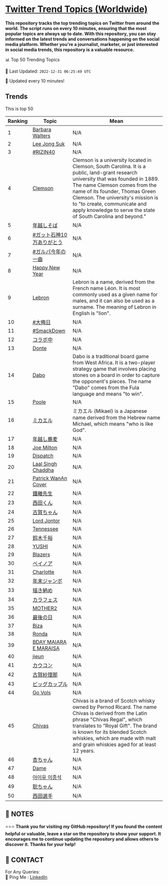 [Twitter Trend Topics (Worldwide)](https://github.com/ErcinDedeoglu/Twitter-Trend-Topics)
==========

**This repository tracks the top trending topics on Twitter from around the world. 
The script runs on every 10 minutes, ensuring that the most popular topics are always up to date. 
With this repository, you can stay informed on the latest trends and conversations happening on the social media platform. 
Whether you're a journalist, marketer, or just interested in social media trends, this repository is a valuable resource.**


📊 Top 50 Trending Topics

📆 Last Updated: `2022-12-31 06:25:49 UTC`

🔧 Updated every 10 minutes!


## Trends

This is top 50

| Ranking | Topic | Mean |
| ------- | ------------ | ------------ |
| 1 | [Barbara Walters](http://twitter.com/search?q=Barbara+Walters) | N/A |
| 2 | [Lee Jong Suk](http://twitter.com/search?q=Lee+Jong+Suk) | N/A |
| 3 | [#RIZIN40](http://twitter.com/search?q=%23RIZIN40) | N/A |
| 4 | [Clemson](http://twitter.com/search?q=Clemson) | Clemson is a university located in Clemson, South Carolina. It is a public, land-grant research university that was founded in 1889. The name Clemson comes from the name of its founder, Thomas Green Clemson. The university's mission is to "to create, communicate and apply knowledge to serve the state of South Carolina and beyond." |
| 5 | [年越しそば](http://twitter.com/search?q=%e5%b9%b4%e8%b6%8a%e3%81%97%e3%81%9d%e3%81%b0) | N/A |
| 6 | [#ガット石神10万ありがとう](http://twitter.com/search?q=%23%e3%82%ac%e3%83%83%e3%83%88%e7%9f%b3%e7%a5%9e10%e4%b8%87%e3%81%82%e3%82%8a%e3%81%8c%e3%81%a8%e3%81%86) | N/A |
| 7 | [#ガルパ今年の一曲](http://twitter.com/search?q=%23%e3%82%ac%e3%83%ab%e3%83%91%e4%bb%8a%e5%b9%b4%e3%81%ae%e4%b8%80%e6%9b%b2) | N/A |
| 8 | [Happy New Year](http://twitter.com/search?q=Happy+New+Year) | N/A |
| 9 | [Lebron](http://twitter.com/search?q=Lebron) | Lebron is a name, derived from the French name Léon. It is most commonly used as a given name for males, and it can also be used as a surname. The meaning of Lebron in English is "lion". |
| 10 | [#大晦日](http://twitter.com/search?q=%23%e5%a4%a7%e6%99%a6%e6%97%a5) | N/A |
| 11 | [#SmackDown](http://twitter.com/search?q=%23SmackDown) | N/A |
| 12 | [コラボ中](http://twitter.com/search?q=%e3%82%b3%e3%83%a9%e3%83%9c%e4%b8%ad) | N/A |
| 13 | [Donte](http://twitter.com/search?q=Donte) | N/A |
| 14 | [Dabo](http://twitter.com/search?q=Dabo) | Dabo is a traditional board game from West Africa. It is a two-player strategy game that involves placing stones on a board in order to capture the opponent's pieces. The name "Dabo" comes from the Fula language and means "to win". |
| 15 | [Poole](http://twitter.com/search?q=Poole) | N/A |
| 16 | [ミカエル](http://twitter.com/search?q=%e3%83%9f%e3%82%ab%e3%82%a8%e3%83%ab) | ミカエル (Mikael) is a Japanese name derived from the Hebrew name Michael, which means "who is like God". |
| 17 | [年越し蕎麦](http://twitter.com/search?q=%e5%b9%b4%e8%b6%8a%e3%81%97%e8%95%8e%e9%ba%a6) | N/A |
| 18 | [Joe Milton](http://twitter.com/search?q=Joe+Milton) | N/A |
| 19 | [Dispatch](http://twitter.com/search?q=Dispatch) | N/A |
| 20 | [Laal Singh Chaddha](http://twitter.com/search?q=Laal+Singh+Chaddha) | N/A |
| 21 | [Patrick WanAn Cover](http://twitter.com/search?q=Patrick+WanAn+Cover) | N/A |
| 22 | [鍾離先生](http://twitter.com/search?q=%e9%8d%be%e9%9b%a2%e5%85%88%e7%94%9f) | N/A |
| 23 | [西田くん](http://twitter.com/search?q=%e8%a5%bf%e7%94%b0%e3%81%8f%e3%82%93) | N/A |
| 24 | [古賀ちゃん](http://twitter.com/search?q=%e5%8f%a4%e8%b3%80%e3%81%a1%e3%82%83%e3%82%93) | N/A |
| 25 | [Lord Jontor](http://twitter.com/search?q=Lord+Jontor) | N/A |
| 26 | [Tennessee](http://twitter.com/search?q=Tennessee) | N/A |
| 27 | [鈴木千裕](http://twitter.com/search?q=%e9%88%b4%e6%9c%a8%e5%8d%83%e8%a3%95) | N/A |
| 28 | [YUSHI](http://twitter.com/search?q=YUSHI) | N/A |
| 29 | [Blazers](http://twitter.com/search?q=Blazers) | N/A |
| 30 | [ベイノア](http://twitter.com/search?q=%e3%83%99%e3%82%a4%e3%83%8e%e3%82%a2) | N/A |
| 31 | [Charlotte](http://twitter.com/search?q=Charlotte) | N/A |
| 32 | [年末ジャンボ](http://twitter.com/search?q=%e5%b9%b4%e6%9c%ab%e3%82%b8%e3%83%a3%e3%83%b3%e3%83%9c) | N/A |
| 33 | [描き納め](http://twitter.com/search?q=%e6%8f%8f%e3%81%8d%e7%b4%8d%e3%82%81) | N/A |
| 34 | [カラフェス](http://twitter.com/search?q=%e3%82%ab%e3%83%a9%e3%83%95%e3%82%a7%e3%82%b9) | N/A |
| 35 | [MOTHER2](http://twitter.com/search?q=MOTHER2) | N/A |
| 36 | [最後の日](http://twitter.com/search?q=%e6%9c%80%e5%be%8c%e3%81%ae%e6%97%a5) | N/A |
| 37 | [Biza](http://twitter.com/search?q=Biza) | N/A |
| 38 | [Ronda](http://twitter.com/search?q=Ronda) | N/A |
| 39 | [BDAY MAIARA E MARAISA](http://twitter.com/search?q=BDAY+MAIARA+E+MARAISA) | N/A |
| 40 | [jieun](http://twitter.com/search?q=jieun) | N/A |
| 41 | [カウコン](http://twitter.com/search?q=%e3%82%ab%e3%82%a6%e3%82%b3%e3%83%b3) | N/A |
| 42 | [古賀紗理那](http://twitter.com/search?q=%e5%8f%a4%e8%b3%80%e7%b4%97%e7%90%86%e9%82%a3) | N/A |
| 43 | [ビッグカップル](http://twitter.com/search?q=%e3%83%93%e3%83%83%e3%82%b0%e3%82%ab%e3%83%83%e3%83%97%e3%83%ab) | N/A |
| 44 | [Go Vols](http://twitter.com/search?q=Go+Vols) | N/A |
| 45 | [Chivas](http://twitter.com/search?q=Chivas) | Chivas is a brand of Scotch whisky owned by Pernod Ricard. The name Chivas is derived from the Latin phrase "Chivas Regal", which translates to "Royal Gift". The brand is known for its blended Scotch whiskies, which are made with malt and grain whiskies aged for at least 12 years. |
| 46 | [杏ちゃん](http://twitter.com/search?q=%e6%9d%8f%e3%81%a1%e3%82%83%e3%82%93) | N/A |
| 47 | [Dame](http://twitter.com/search?q=Dame) | N/A |
| 48 | [아이유 이종석](http://twitter.com/search?q=%ec%95%84%ec%9d%b4%ec%9c%a0+%ec%9d%b4%ec%a2%85%ec%84%9d) | N/A |
| 49 | [聡ちゃん](http://twitter.com/search?q=%e8%81%a1%e3%81%a1%e3%82%83%e3%82%93) | N/A |
| 50 | [西田選手](http://twitter.com/search?q=%e8%a5%bf%e7%94%b0%e9%81%b8%e6%89%8b) | N/A |




## 📝 NOTES

⭐⭐⭐ **Thank you for visiting my GitHub repository! If you found the content helpful or valuable, leave a star on the repository to show your support. It encourages me to continue updating the repository and allows others to discover it. Thanks for your help!**

## 📨 CONTACT

 For Any Queries:  
            🏓 Ping Me : [LinkedIn](https://www.linkedin.com/in/ercindedeoglu/)
